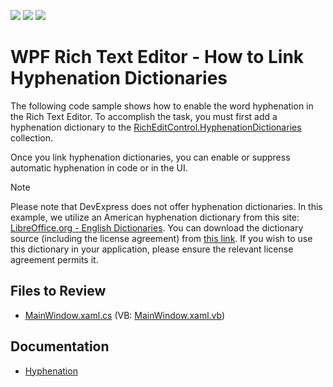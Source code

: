<!-- default badges list -->
![](https://img.shields.io/endpoint?url=https://codecentral.devexpress.com/api/v1/VersionRange/203137731/21.1.5%2B)
[![](https://img.shields.io/badge/Open_in_DevExpress_Support_Center-FF7200?style=flat-square&logo=DevExpress&logoColor=white)](https://supportcenter.devexpress.com/ticket/details/T828523)
[![](https://img.shields.io/badge/📖_How_to_use_DevExpress_Examples-e9f6fc?style=flat-square)](https://docs.devexpress.com/GeneralInformation/403183)
<!-- default badges end -->
# WPF Rich Text Editor - How to Link Hyphenation Dictionaries

The following code sample shows how to enable the word hyphenation in the Rich Text Editor. To accomplish the task, you must first add a hyphenation dictionary to the [RichEditControl.HyphenationDictionaries][0] collection.

Once you link hyphenation dictionaries, you can enable or suppress automatic hyphenation in code or in the UI.

> [!note]
> Please note that DevExpress does not offer hyphenation dictionaries. In this example, we utilize an American hyphenation dictionary from this site: [LibreOffice.org - English Dictionaries][1]. You can download the dictionary source (including the license agreement) from [this link][2]. If you wish to use this dictionary in your application, please ensure the relevant license agreement permits it.

## Files to Review

* [MainWindow.xaml.cs](./CS/DXRichEdit/MainWindow.xaml.cs) (VB: [MainWindow.xaml.vb](./VB/DXRichEdit/MainWindow.xaml.vb))

## Documentation

* [Hyphenation](https://docs.devexpress.com/WPF/401189/controls-and-libraries/rich-text-editor/hyphenation)


[0]: https://docs.devexpress.com/WPF/DevExpress.Xpf.RichEdit.RichEditControl.HyphenationDictionaries
[1]: https://extensions.libreoffice.org/en/extensions/show/english-dictionaries
[2]: https://extensions.libreoffice.org/assets/downloads/41/dict-en-20210101.oxt
